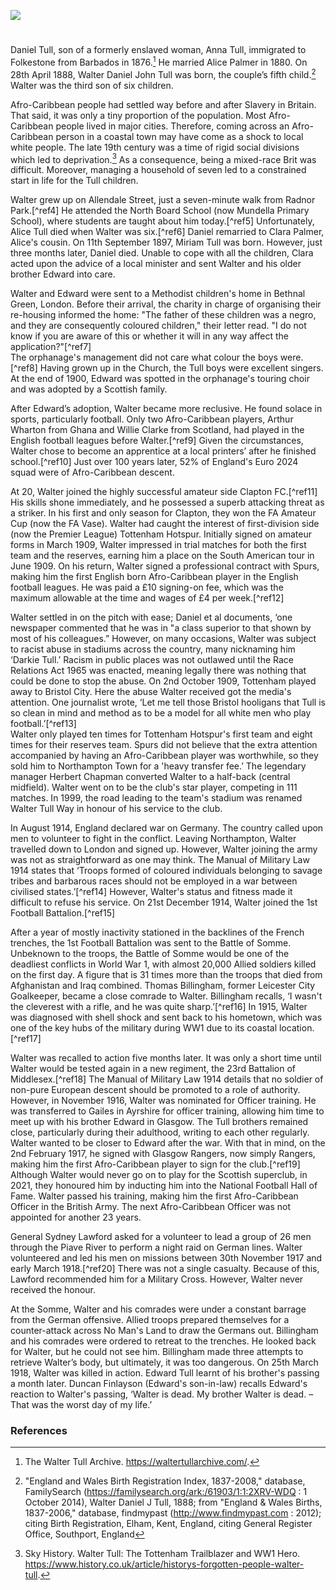 <a href="https://www.kent-maps.online"><img src="https://kent-map.github.io/mdpress/juncture/ve-button.png"></a>
<param ve-config title="Walter Tull" author="Liam Cohen" layout="vtl" 
banner="xxx">

<param ve-entity eid="Q67479626" alias="Kent">

#

Daniel Tull, son of a formerly enslaved woman, Anna Tull, immigrated to Folkestone from Barbados in 1876.[^ref1]   He married Alice Palmer in 1880. On 28th April 1888, Walter Daniel John Tull was born, the couple’s fifth child.[^ref2]  Walter was the third son of six children. 
<param ve-image url="https://upload.wikimedia.org/wikipedia/commons/0/0d/The_West_Beach%2C_Folkestone.jpg" label="The West Beach, Folkestone" attribution="Nic Costa Archive, Postcard, via Wikimedia Commons" licence="CC BY-SA 4.0">

Afro-Caribbean people had settled way before and after Slavery in Britain. That said, it was only a tiny proportion of the population. Most Afro-Caribbean people lived in major cities. Therefore, coming across an Afro-Caribbean person in a coastal town may have come as a shock to local white people. The late 19th century was a time of rigid social divisions which led to deprivation.[^ref3] As a consequence, being a mixed-race Brit was difficult. Moreover, managing a household of seven led to a constrained start in life for the Tull children.

Walter grew up on Allendale Street, just a seven-minute walk from Radnor Park.[^ref4]  He attended the North Board School (now Mundella Primary School), where students are taught about him today.[^ref5]  Unfortunately, Alice Tull died when Walter was six.[^ref6]  Daniel remarried to Clara Palmer, Alice's cousin. On 11th September 1897, Miriam Tull was born. However, just three months later, Daniel died. Unable to cope with all the children, Clara acted upon the advice of a local minister and sent Walter and his older brother Edward into care. 

Walter and Edward were sent to a Methodist children's home in Bethnal Green, London. Before their arrival, the charity in charge of organising their re-housing informed the home:
"The father of these children was a negro, and they are consequently coloured children," their letter read. "I do not know if you are aware of this or whether it will in any way affect the application?"[^ref7]  
The orphanage's management did not care what colour the boys were.[^ref8]  Having grown up in the Church, the Tull boys were excellent singers. At the end of 1900, Edward was spotted in the orphanage's touring choir and was adopted by a Scottish family.

After Edward’s adoption, Walter became more reclusive. He found solace in sports, particularly football. Only two Afro-Caribbean players, Arthur Wharton from Ghana and Willie Clarke from Scotland, had played in the English football leagues before Walter.[^ref9]  Given the circumstances, Walter chose to become an apprentice at a local printers’ after he finished school.[^ref10]  Just over 100 years later, 52% of England's Euro 2024 squad were of Afro-Caribbean descent.

At 20, Walter joined the highly successful amateur side Clapton FC.[^ref11]  His skills shone immediately, and he possessed a superb attacking threat as a striker. In his first and only season for Clapton, they won the FA Amateur Cup (now the FA Vase). Walter had caught the interest of first-division side (now the Premier League) Tottenham Hotspur.  Initially signed on amateur forms in March 1909, Walter impressed in trial matches for both the first team and the reserves, earning him a place on the South American tour in June 1909. On his return, Walter signed a professional contract with Spurs, making him the first English born Afro-Caribbean player in the English football leagues. He was paid a £10 signing-on fee, which was the maximum allowable at the time and wages of £4 per week.[^ref12] 

Walter settled in on the pitch with ease; Daniel et al documents, ‘one newspaper commented that he was in "a class superior to that shown by most of his colleagues.” However, on many occasions, Walter was subject to racist abuse in stadiums across the country, many nicknaming him ‘Darkie Tull.’ Racism in public places was not outlawed until the Race Relations Act 1965 was enacted, meaning legally there was nothing that could be done to stop the abuse. On 2nd October 1909, Tottenham played away to Bristol City. Here the abuse Walter received got the media's attention. One journalist wrote, ‘Let me tell those Bristol hooligans that Tull is so clean in mind and method as to be a model for all white men who play football.’[^ref13]  	
Walter only played ten times for Tottenham Hotspur's first team and eight times for their reserves team. Spurs did not believe that the extra attention accompanied by having an Afro-Caribbean player was worthwhile, so they sold him to Northampton Town for a 'heavy transfer fee.’ The legendary manager Herbert Chapman converted Walter to a half-back (central midfield). Walter went on to be the club's star player, competing in 111 matches. In 1999, the road leading to the team's stadium was renamed Walter Tull Way in honour of his service to the club.

In August 1914, England declared war on Germany. The country called upon men to volunteer to fight in the conflict. Leaving Northampton, Walter travelled down to London and signed up. However, Walter joining the army was not as straightforward as one may think. The Manual of Military Law 1914 states that ‘Troops formed of coloured individuals belonging to savage tribes and barbarous races should not be employed in a war between civilised states.’[^ref14]  However, Walter's status and fitness made it difficult to refuse his service. On 21st December 1914, Walter joined the 1st Football Battalion.[^ref15] 
<param ve-image url="https://upload.wikimedia.org/wikipedia/commons/a/a7/Walter_Tull_in_uniform.jpg" label="Walter Tull in uniform" attribution="Public domain, via Wikimedia Commons">

After a year of mostly inactivity stationed in the backlines of the French trenches, the 1st Football Battalion was sent to the Battle of Somme. Unbeknown to the troops, the Battle of Somme would be one of the deadliest conflicts in World War 1, with almost 20,000 Allied soldiers killed on the first day. A figure that is 31 times more than the troops that died from Afghanistan and Iraq combined. Thomas Billingham, former Leicester City Goalkeeper, became a close comrade to Walter. Billingham recalls, ‘I wasn't the cleverest with a rifle, and he was quite sharp.’[^ref16]  In 1915, Walter was diagnosed with shell shock and sent back to his hometown, which was one of the key hubs of the military during WW1 due to its coastal location.[^ref17]   

Walter was recalled to action five months later. It was only a short time until Walter would be tested again in a new regiment, the 23rd Battalion of Middlesex.[^ref18]  The Manual of Military Law 1914 details that no soldier of non-pure European descent should be promoted to a role of authority. However, in November 1916, Walter was nominated for Officer training. He was transferred to Gailes in Ayrshire for officer training, allowing him time to meet up with his brother Edward in Glasgow. The Tull brothers remained close, particularly during their adulthood, writing to each other regularly. Walter wanted to be closer to Edward after the war. With that in mind, on the 2nd February 1917, he signed with Glasgow Rangers, now simply Rangers, making him the first Afro-Caribbean player to sign for the club.[^ref19]  Although Walter would never go on to play for the Scottish superclub, in 2021, they honoured him by inducting him into the National Football Hall of Fame. Walter passed his training, making him the first Afro-Caribbean Officer in the British Army. The next Afro-Caribbean Officer was not appointed for another 23 years. 

General Sydney Lawford asked for a volunteer to lead a group of 26 men through the Piave River to perform a night raid on German lines. Walter volunteered and led his men on missions between 30th November 1917 and early March 1918.[^ref20]  There was not a single casualty. Because of this, Lawford recommended him for a Military Cross. However, Walter never received the honour.

At the Somme, Walter and his comrades were under a constant barrage from the German offensive. Allied troops prepared themselves for a counter-attack across No Man's Land to draw the Germans out. Billingham and his comrades were ordered to retreat to the trenches. He looked back for Walter, but he could not see him. Billingham made three attempts to retrieve Walter’s body, but ultimately, it was too dangerous. On 25th March 1918, Walter was killed in action. Edward Tull learnt of his brother's passing a month later. Duncan Finlayson (Edward's son-in-law) recalls Edward's reaction to Walter's passing, ‘Walter is dead. My brother Walter is dead. – That was the worst day of my life.’

### References

[^ref1]:  The Walter Tull Archive. https://waltertullarchive.com/.
[^ref2]:  "England and Wales Birth Registration Index, 1837-2008," database, FamilySearch (https://familysearch.org/ark:/61903/1:1:2XRV-WDQ : 1 October 2014), Walter Daniel J Tull, 1888; from "England & Wales Births, 1837-2006," database, findmypast (http://www.findmypast.com : 2012); citing Birth Registration, Elham, Kent, England, citing General Register Office, Southport, England
[^ref3]:  Sky History. Walter Tull: The Tottenham Trailblazer and WW1 Hero. https://www.history.co.uk/article/historys-forgotten-people-walter-tull.
[^ref1]:   England and Wales Census, 1891", , FamilySearch (https://www.familysearch.org/ark:/61903/1:1:Q2FB-NT2 : Sun Mar 10 20:57:37 UTC 2024), Entry for Daniel Tull and Alice Tull, 1891.
[^ref1]:   Mundella Primary School. “Walter Tull.” About us. https://www.mundella.kent.sch.uk/page/?title=About+Us&pid=3.
[^ref1]:   Walter Tull: Forgotten Hero, Walter Tull - Forgotten Hero, 23:50 11/11/2020, BBC4, 60 mins. https://learningonscreen.ac.uk/ondemand/index.php/prog/00BE0995?bcast=133205649 
[^ref1]:     Sky History. Walter Tull: The Tottenham Trailblazer and WW1 Hero. https://www.history.co.uk/article/historys-forgotten-people-walter-tull.
[^ref1]:   Sky History. Walter Tull: The Tottenham Trailblazer and WW1 Hero. https://www.history.co.uk/article/historys-forgotten-people-walter-tull.
[^ref1]:   Hern, Bill, and David Gleave. “Football’s Black Pioneers – Timeline.” Football’s Black Pioneers. https://footballs-black-pioneers.com/footballs-black-pioneers-timeline/.
[^ref1]:   BBC. “Who was Walter Tull and what did he do?” Bitesize. https://www.bbc.co.uk/bitesize/articles/zbgxbdm#zk4ccmn.
[^ref1]: Daniel, Peter. Crossing the white line: The Walter Tull story. https://claptonfc.com/wp-content/uploads/2014/04/WalterTTTbooklet.pdf.
[^ref1]:   Tottenham Hotspur. Remembering the legendary Walter Tull 106 years. 25 Mar. 2024. https://www.tottenhamhotspur.com/news/2024/march/remembering-the-legendary-walter-tull-106-years-on/  
[^ref1]: Brimson, Dougie. Kicking Off: Why hooliganism and racism are killing football. Headline Publishing Group. 1 Jan. 2007. ISBN – 0755314360. https://www.amazon.co.uk/Kicking-Off-Hooliganism-Killing-Football/https://www.amazon.co.uk/Kicking-Off-Hooliganism-Killing-Football/dp/0755314360#:~:text=Book%20overview&text=Bestselling%20author%20and%20world%2Drenowned,involving%20England%20fans%20in%20Turkey.
[^ref1]: Walter Tull: Forgotten Hero, Walter Tull - Forgotten Hero, 23:50 11/11/2020, BBC4, 60 mins. https://learningonscreen.ac.uk/ondemand/index.php/prog/00BE0995?bcast=133205649
[^ref1]:   Tottenham Hotspur. Remembering the legendary Walter Tull 106 years. 25 Mar. 2024. https://www.tottenhamhotspur.com/news/2024/march/remembering-the-legendary-walter-tull-106-years-on/  
[^ref1]:   The National Archives. Walter Tull. https://www.nationalarchives.gov.uk/education/resources/walter-tull/.
[^ref1]:   The National Archives. Walter Tull. https://www.nationalarchives.gov.uk/education/resources/walter-tull/.
[^ref1]:   Rangers Football Club. Walter Tull inducted into national football museum hall of fame. 21 Oct. 2021. https://www.rangers.co.uk/article/walter-tull-inducted-into-national-football-museum-hall-of-fame/1pAcvVVsGrAMqlgg2jSgnC.
[^ref1]: Jones, Rich. Black History Month: Walter Tull. 29 Oct. 2021. https://www.forcesemployment.org.uk/news/black-history-month-introducing-walter-tull/.



